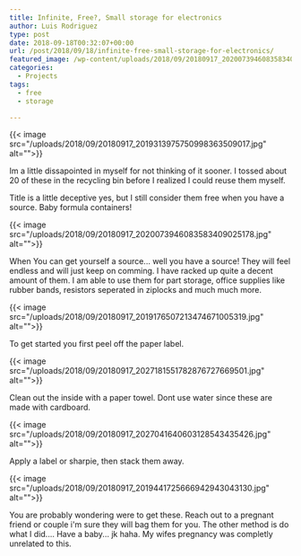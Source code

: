 ```yaml
---
title: Infinite, Free?, Small storage for electronics
author: Luis Rodriguez
type: post
date: 2018-09-18T00:32:07+00:00
url: /post/2018/09/18/infinite-free-small-storage-for-electronics/
featured_image: /wp-content/uploads/2018/09/20180917_2020073946083583409025178.jpg
categories:
  - Projects
tags:
  - free
  - storage

---
```

{{< image src="/uploads/2018/09/20180917_2019313975750998363509017.jpg" alt="">}}

Im a little dissapointed in myself for not thinking of it sooner. I tossed about 20 of these in the recycling bin before I realized I could reuse them myself.

Title is a little deceptive yes, but I still consider them free when you have a source. Baby formula containers!

<!--more-->

{{< image src="/uploads/2018/09/20180917_2020073946083583409025178.jpg" alt="">}}

When You can get yourself a source... well you have a source! They will feel endless and will just keep on comming. I have racked up quite a decent amount of them. I am able to use them for part storage, office supplies like rubber bands, resistors seperated in ziplocks and much much more.

{{< image src="/uploads/2018/09/20180917_2019176507213474671005319.jpg" alt="">}}

To get started you first peel off the paper label.

{{< image src="/uploads/2018/09/20180917_2027181551782876727669501.jpg" alt="">}}

Clean out the inside with a paper towel. Dont use water since these are made with cardboard.

{{< image src="/uploads/2018/09/20180917_2027041640603128543435426.jpg" alt="">}}

Apply a label or sharpie, then stack them away.

{{< image src="/uploads/2018/09/20180917_2019441725666942943043130.jpg" alt="">}}

You are probably wondering were to get these. Reach out to a pregnant friend or couple i'm sure they will bag them for you. The other method is do what I did.... Have a baby... jk haha. My wifes pregnancy was completly unrelated to this.

